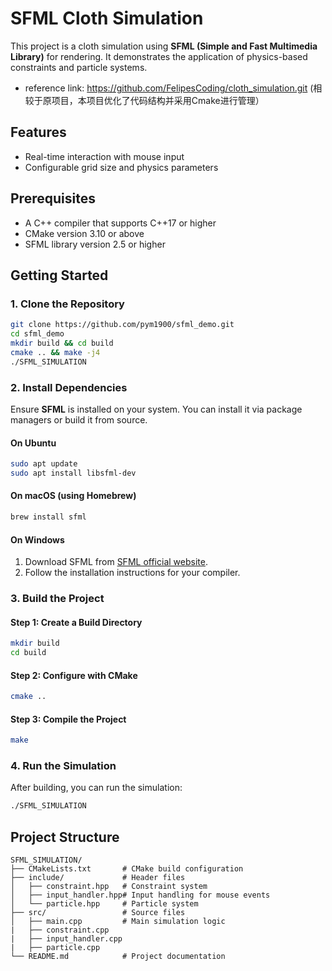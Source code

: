 # SFML Cloth Simulation

This project is a cloth simulation using **SFML (Simple and Fast Multimedia Library)** for rendering. It demonstrates the application of physics-based constraints and particle systems.
- reference link: https://github.com/FelipesCoding/cloth_simulation.git (相较于原项目，本项目优化了代码结构并采用Cmake进行管理）

## Features

- Real-time interaction with mouse input
- Configurable grid size and physics parameters

## Prerequisites

- A C++ compiler that supports C++17 or higher
- CMake version 3.10 or above
- SFML library version 2.5 or higher

## Getting Started

### 1. Clone the Repository

```bash
git clone https://github.com/pym1900/sfml_demo.git
cd sfml_demo
mkdir build && cd build
cmake .. && make -j4
./SFML_SIMULATION 
```

### 2. Install Dependencies

Ensure **SFML** is installed on your system. You can install it via package managers or build it from source.

#### On Ubuntu

```bash
sudo apt update
sudo apt install libsfml-dev
```

#### On macOS (using Homebrew)

```bash
brew install sfml
```

#### On Windows

1. Download SFML from [SFML official website](https://www.sfml-dev.org/).
2. Follow the installation instructions for your compiler.

### 3. Build the Project

#### Step 1: Create a Build Directory

```bash
mkdir build
cd build
```

#### Step 2: Configure with CMake

```bash
cmake ..
```

#### Step 3: Compile the Project

```bash
make
```

### 4. Run the Simulation

After building, you can run the simulation:

```bash
./SFML_SIMULATION
```

## Project Structure

```
SFML_SIMULATION/
├── CMakeLists.txt       # CMake build configuration
├── include/             # Header files
│   ├── constraint.hpp   # Constraint system
│   ├── input_handler.hpp# Input handling for mouse events
│   └── particle.hpp     # Particle system
├── src/                 # Source files
│   ├── main.cpp         # Main simulation logic
|   ├── constraint.cpp
|   ├── input_handler.cpp
|   ├── particle.cpp
└── README.md            # Project documentation
```

